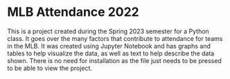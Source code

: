 # MLB Attendance 2022

This is a project created during the Spring 2023 semester for a Python class. It goes over the many factors that contribute to attendance for teams in the MLB. It was created using Jupyter Notebook and has graphs and tables to help visualize the data, as well as text to help describe the data shown. There is no need for installation as the file just needs to be pressed to be able to view the project.
